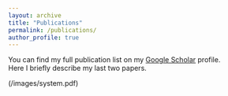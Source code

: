 ```yaml
---
layout: archive
title: "Publications"
permalink: /publications/
author_profile: true
---
```


You can find my full publication list on my <i class="fas fa-fw fa-graduation-cap"> </i> <a href="{{author.googlescholar}}"> Google Scholar</a> profile. </br>
Here I briefly describe my last two papers. 

(/images/system.pdf)
